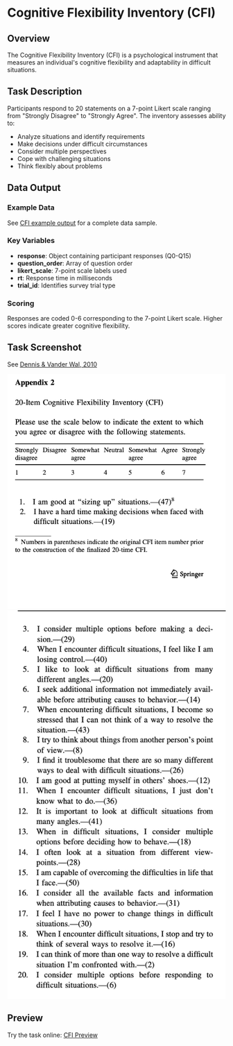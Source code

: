 # Cognitive Flexibility Inventory (CFI)

## Overview

The Cognitive Flexibility Inventory (CFI) is a psychological instrument that measures an individual's cognitive flexibility and adaptability in difficult situations.

## Task Description

Participants respond to 20 statements on a 7-point Likert scale ranging from "Strongly Disagree" to "Strongly Agree". The inventory assesses ability to:

- Analyze situations and identify requirements
- Make decisions under difficult circumstances
- Consider multiple perspectives
- Cope with challenging situations
- Think flexibly about problems

## Data Output

### Example Data

See [CFI example output](../assets/data_examples/cfi_example.json) for a complete data sample.

### Key Variables

- **response**: Object containing participant responses (Q0-Q15)
- **question_order**: Array of question order
- **likert_scale**: 7-point scale labels used
- **rt**: Response time in milliseconds
- **trial_id**: Identifies survey trial type

### Scoring

Responses are coded 0-6 corresponding to the 7-point Likert scale. Higher scores indicate greater cognitive flexibility.

## Task Screenshot

See [Dennis & Vander Wal, 2010](https://rdcu.be/ezGts)

![CFI Task Screenshot](../assets/screenshots/cfi_1.png)
![CFI Task Screenshot](../assets/screenshots/cfi_2.png)

## Preview

Try the task online: [CFI Preview](https://deploy.expfactory.org/preview/72/)
